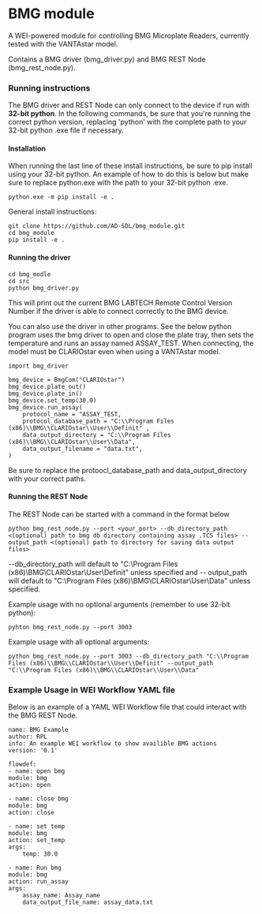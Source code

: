 # BMG module 

A WEI-powered module for controlling BMG Microplate Readers, currently tested with the VANTAstar model.

Contains a BMG driver (bmg_driver.py) and BMG REST Node (bmg_rest_node.py). 


### Running instructions

The BMG driver and REST Node can only connect to the device if run with **32-bit python**. In the following commands, be sure that you're running the correct python version, replacing 'python' with the complete path to your 32-bit python .exe file if necessary. 

#### Installation

When running the last line of these install instructions, be sure to pip install using your 32-bit python. An example of how to do this is below but make sure to replace python.exe with the path to your 32-bit python .exe.

    python.exe -m pip install -e .

General install instructions: 

    git clone https://github.com/AD-SDL/bmg_module.git
    cd bmg_module 
    pip install -e .

#### Running the driver

    cd bmg_modle
    cd src
    python bmg_driver.py

This will print out the current BMG LABTECH Remote Control Version Number if the driver is able to connect correctly to the BMG device.

You can also use the driver in other programs. See the below python program uses the bmg driver to open and close the plate tray, then sets the temperature and runs an assay named ASSAY_TEST. When connecting, the model must be CLARIOstar even when using a VANTAstar model.

    import bmg_driver

    bmg_device = BmgCom("CLARIOstar")
    bmg_device.plate_out()
    bmg_device.plate_in()
    bmg_device.set_temp(30.0)
    bmg_device.run_assay(
        protocol_name = "ASSAY_TEST,
        protocol_database_path = "C:\\Program Files (x86)\\BMG\\CLARIOstar\\User\\Definit" ,
        data_output_directory = "C:\\Program Files (x86)\\BMG\\CLARIOstar\\User\\Data",
        data_output_filename = "data.txt",
    )

Be sure to replace the protoocl_database_path and data_output_directory with your correct paths. 


#### Running the REST Node

The REST Node can be started with a command in the format below

    python bmg_rest_node.py --port <your_port> --db_directory_path <(optional) path to bmg db directory containing assay .TCS files> --output_path <(optional) path to directory for saving data output files>


--db_directory_path will default to "C:\\Program Files (x86)\\BMG\\CLARIOstar\\User\\Definit" unless specified and -- output_path will default to "C:\\Program Files (x86)\\BMG\\CLARIOstar\\User\\Data" unless specified.

Example usage with no optional arguments (remember to use 32-bit python): 


    pyhton bmg_rest_node.py --port 3003


Example usage with all optional arguments: 


    python bmg_rest_node.py --port 3003 --db_directory_path "C:\\Program Files (x86)\\BMG\\CLARIOstar\\User\\Definit" --output_path "C:\\Program Files (x86)\\BMG\\CLARIOstar\\User\\Data"


### Example Usage in WEI Workflow YAML file

Below is an example of a YAML WEI Workflow file that could interact with the BMG REST Node. 

    name: BMG Example
    author: RPL 
    info: An example WEI workflow to show availible BMG actions
    version: '0.1'

    flowdef:
    - name: open bmg
    module: bmg
    action: open

    - name: close bmg
    module: bmg
    action: close

    - name: set temp
    module: bmg
    action: set_temp
    args:
        temp: 30.0

    - name: Run bmg
    module: bmg
    action: run_assay
    args: 
        assay_name: Assay_name
        data_output_file_name: assay_data.txt












